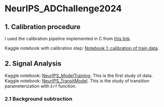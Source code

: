 # NeurIPS_ADChallenge2024

## 1. Calibration procedure
I used the calibration pipeline implemented in C from [this link](https://www.kaggle.com/competitions/ariel-data-challenge-2024/discussion/531453).

Kaggle notebook with calibration step: [Notebook 1: calibration of train data](https://www.kaggle.com/code/olehkivernyk/neurips-starter).

## 2. Signal Analysis
Kaggle notebook: [NeurIPS_ModelTraining](https://www.kaggle.com/code/olehkivernyk/neurips-modeltraining/). This is the first study of data.
Kaggle notebook: [NeurIPS_TransitModel](https://www.kaggle.com/code/olehkivernyk/neurips-transitmodel/). This is the study of transition parameterization with `Erf` function.

### 2.1 Background subtraction